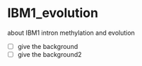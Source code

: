 # IBM1_evolution
 about IBM1 intron methylation and evolution
- [ ] give the background
- [ ] give the background2
